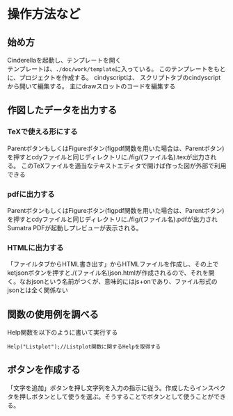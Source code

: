 # 操作方法など
## 始め方
Cinderellaを起動し、テンプレートを開く   
テンプレートは、`./doc/work/template`に入っている。
このテンプレートをもとに、プロジェクトを作成する。
cindyscriptは、  スクリプトタブのcindyscriptから開いて編集する。
主にdrawスロットのコードを編集する
## 作図したデータを出力する
### TeXで使える形にする
ParentボタンもしくはFigureボタン(figpdf関数を用いた場合は、Parentボタン)を押すとcdyファイルと同じディレクトリに./fig/(ファイル名).texが出力される。
このTeXファイルを適当なテキストエディタで開けば作った図が外部で利用できる
### pdfに出力する
ParentボタンもしくはFigureボタン(figpdf関数を用いた場合は、Parentボタン)を押すとcdyファイルと同じディレクトリに./fig/(ファイル名).pdfが出力され Sumatra PDFが起動しプレビューが表示される。
### HTMLに出力する
「ファイルタブからHTML書き出す」からHTMLファイルを作成し、その上でketjsonボタンを押すと./(ファイル名)json.htmlが作成されるので、それを開く。なおjsonという名前がつくが、意味的にはjs+onであり、ファイル形式のjsonとは全く関係ない
## 関数の使用例を調べる
Help関数を以下のように書いて実行する
```
Help("Listplot");//Listplot関数に関するHelpを取得する
```
## ボタンを作成する
「文字を追加」ボタンを押し文字列を入力の指示に従う。作成したらインスペクタを押しボタンとして使うを選ぶ。そうすることでボタンとして使うことができる。